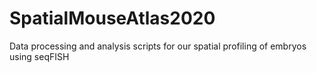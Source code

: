 # SpatialMouseAtlas2020
Data processing and analysis scripts for our spatial profiling of embryos using seqFISH
